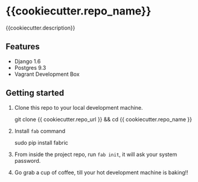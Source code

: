 {{cookiecutter.repo_name}}
==============================

{{cookiecutter.description}}

Features
--------
* Django 1.6
* Postgres 9.3
* Vagrant Development Box

Getting started
---------------

1. Clone this repo to your local development machine.

    git clone {{ cookiecutter.repo_url }} && cd {{ cookiecutter.repo_name }}

2. Install `fab` command
    
    sudo pip install fabric

3. From inside the project repo, run `fab init`, it will ask your system password.
4. Go grab a cup of coffee, till your hot development machine is baking!! 
